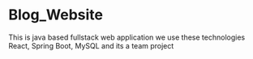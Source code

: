 # Blog_Website
This is java based fullstack web application we use these technologies  React, Spring Boot, MySQL and its a team project

